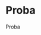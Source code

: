 # Proba
 Proba
<html>

<head>
    <script language="JavaScript">
 
    var totalTiempo=15;
    var html="denboraz_kanpo.html";
 
    function updateReloj()
    {
        document.getElementById('CuentaAtras').innerHTML = "Geratzen zaizun denbora "+totalTiempo+" segundu";
 
        if(totalTiempo==0)
        {
            window.location=html;
        }else{
            totalTiempo-=1;
            setTimeout("updateReloj()",1000);
        }
    }
 
    window.onload=updateReloj;
 
    </script>
<title>Bilakatu milionario</title>
    <link href="logotipo-qqsm.png" rel="shortcut icon"/>

    <link rel="stylesheet" href="galderak.css">
</head>

<body>
    

    
    <center><p><font size="5" color="BLACK" face="Georgia">Galdera 10</font></p> </center>
       
        <img src="kent%20brockman.png" align=left style="width:400px;">
   
    <div id="argazkiak" style="position: absolute; top: 50px;right: 640px">    
    
        <img src="logotipo-qqsm.png" align=center style="width:250px; height:200 px">
        
    </div>
    
    <div id="dirua">
                    <h2 align="right">Irabazitako dirua: 750.000€</h2>
                    
        </div>

    <br><br><br>
    <div id="main-container">
        
        <center><p><font size="5" color="BLACK" face="Arial">Zenbat talde korporatibok osatzen dute Mondragon kooperatiba?</font></p></center>
    
        <table>

            <tr>
                <td><a href="Akatsa.html">10</a></td>
                <td><a href="akatsa.html">53</a></td>
            </tr>
            <tr>
                <td><a href="azkeneko%20orria.html">103</a></td>
                <td><a href="akatsa.html">156</a></td>
             
        </table>
    </div>

    
<h2 id='CuentaAtras'></h2>
    

</body>

</html>

